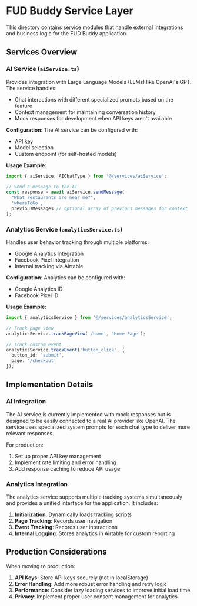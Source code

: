 
# FUD Buddy Service Layer

This directory contains service modules that handle external integrations and business logic for the FUD Buddy application.

## Services Overview

### AI Service (`aiService.ts`)

Provides integration with Large Language Models (LLMs) like OpenAI's GPT. The service handles:

- Chat interactions with different specialized prompts based on the feature
- Context management for maintaining conversation history
- Mock responses for development when API keys aren't available

**Configuration**:
The AI service can be configured with:
- API key
- Model selection
- Custom endpoint (for self-hosted models)

**Usage Example**:
```typescript
import { aiService, AIChatType } from '@/services/aiService';

// Send a message to the AI
const response = await aiService.sendMessage(
  "What restaurants are near me?", 
  'whereToGo',
  previousMessages // optional array of previous messages for context
);
```

### Analytics Service (`analyticsService.ts`)

Handles user behavior tracking through multiple platforms:
- Google Analytics integration
- Facebook Pixel integration
- Internal tracking via Airtable

**Configuration**:
Analytics can be configured with:
- Google Analytics ID
- Facebook Pixel ID

**Usage Example**:
```typescript
import { analyticsService } from '@/services/analyticsService';

// Track page view
analyticsService.trackPageView('/home', 'Home Page');

// Track custom event
analyticsService.trackEvent('button_click', { 
  button_id: 'submit',
  page: '/checkout' 
});
```

## Implementation Details

### AI Integration

The AI service is currently implemented with mock responses but is designed to be easily connected to a real AI provider like OpenAI. The service uses specialized system prompts for each chat type to deliver more relevant responses.

For production:
1. Set up proper API key management
2. Implement rate limiting and error handling
3. Add response caching to reduce API usage

### Analytics Integration

The analytics service supports multiple tracking systems simultaneously and provides a unified interface for the application. It includes:

1. **Initialization**: Dynamically loads tracking scripts
2. **Page Tracking**: Records user navigation
3. **Event Tracking**: Records user interactions
4. **Internal Logging**: Stores analytics in Airtable for custom reporting

## Production Considerations

When moving to production:

1. **API Keys**: Store API keys securely (not in localStorage)
2. **Error Handling**: Add more robust error handling and retry logic
3. **Performance**: Consider lazy loading services to improve initial load time
4. **Privacy**: Implement proper user consent management for analytics
